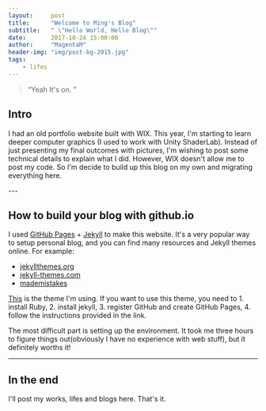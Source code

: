 ```yaml
---
layout:     post
title:      "Welcome to Ming's Blog"
subtitle:   " \"Hello World, Hello Blog\""
date:       2017-10-24 15:00:00
author:     "MagentaM"
header-img: "img/post-bg-2015.jpg"
tags:
    - lifes
---
```


> “Yeah It's on. ”


## Intro

I had an old portfolio website built with WIX. This year, I'm starting to learn deeper computer graphics (I used to work with Unity ShaderLab). Instead of just presenting my final outcomes with pictures, I'm wishing to post some technical details to explain what I did. However, WIX doesn't allow me to post my code. So I'm decide to build up this blog on my own and migrating everything here.



<p id = "build"></p>
---

## How to build your blog with github.io

I used [GitHub Pages](https://pages.github.com/) + [Jekyll](http://jekyllrb.com/) to make this website. It's a very popular way to setup personal blog, and you can find many resources and Jekyll themes online. For example:

* [jekyllthemes.org](http://jekyllthemes.org/)  
* [jekyll-themes.com](https://jekyll-themes.com/)
* [mademistakes](https://mademistakes.com/work/jekyll-themes/)

[This](https://github.com/huxpro/huxpro.github.io/) is the theme I'm using. If you want to use this theme, you need to 1. install Ruby, 2. install jekyll, 3. register GitHub and create GitHub Pages, 4. follow the instructions provided in the link.

The most difficult part is setting up the environment. It took me three hours to figure things out(obviously I have no experience with web stuff), but it definitely worths it!

---
## In the end
I'll post my works, lifes and blogs here. That's it.
